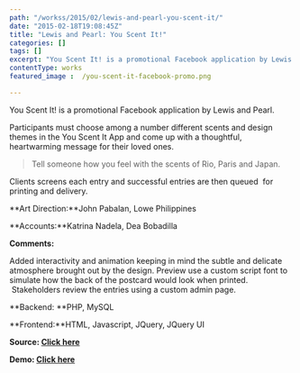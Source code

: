 ```yaml
---
path: "/workss/2015/02/lewis-and-pearl-you-scent-it/"
date: "2015-02-18T19:08:45Z"
title: "Lewis and Pearl: You Scent It!"
categories: []
tags: []
excerpt: "You Scent It! is a promotional Facebook application by Lewis and Pearl.Participants must choose amo..."
contentType: works
featured_image :  /you-scent-it-facebook-promo.png

---
```


You Scent It! is a promotional Facebook application by Lewis and Pearl.

Participants must choose among a number different scents and design themes in the You Scent It App and come up with a thoughtful, heartwarming message for their loved ones.

> Tell someone how you feel with the scents of Rio, Paris and Japan.

Clients screens each entry and successful entries are then queued  for printing and delivery.

**Art Direction:**John Pabalan, Lowe Philippines

**Accounts:**Katrina Nadela, Dea Bobadilla

**Comments:**

Added interactivity and animation keeping in mind the subtle and delicate atmosphere brought out by the design. Preview use a custom script font to simulate how the back of the postcard would look when printed.  Stakeholders review the entries using a custom admin page.

**Backend: **PHP, MySQL

**Frontend:**HTML, Javascript, JQuery, JQuery UI

**Source: [Click here](https://github.com/chrisbautista/chrisbautista.github.io/tree/master/projects/youscentit "Github : Youscentit")**

**Demo: [Click here](https://chrisbautista.github.io/projects/youscentit/build/ "Github: You Scent It Demo")**